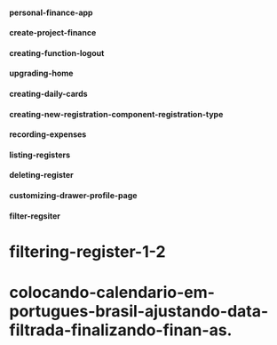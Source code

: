 #### personal-finance-app
#### create-project-finance
#### creating-function-logout
#### upgrading-home
#### creating-daily-cards
#### creating-new-registration-component-registration-type
#### recording-expenses
#### listing-registers
#### deleting-register
#### customizing-drawer-profile-page
#### filter-regsiter
# filtering-register-1-2
# colocando-calendario-em-portugues-brasil-ajustando-data-filtrada-finalizando-finan-as.
